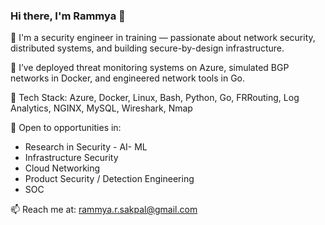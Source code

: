 ### Hi there, I'm Rammya 👋

🎯 I'm a security engineer in training — passionate about network security, distributed systems, and building secure-by-design infrastructure.

🔐 I’ve deployed threat monitoring systems on Azure, simulated BGP networks in Docker, and engineered network tools in Go.

🧰 Tech Stack: Azure, Docker, Linux, Bash, Python, Go, FRRouting, Log Analytics, NGINX, MySQL, Wireshark, Nmap

🚀 Open to opportunities in:
- Research in Security - AI- ML
- Infrastructure Security
- Cloud Networking
- Product Security / Detection Engineering
- SOC

📫 Reach me at: rammya.r.sakpal@gmail.com
